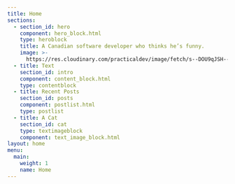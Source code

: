 ```yaml
---
title: Home
sections:
  - section_id: hero
    component: hero_block.html
    type: heroblock
    title: A Canadian software developer who thinks he’s funny.
    image: >-
      https://res.cloudinary.com/practicaldev/image/fetch/s--DOU9qJSH--/c_fill,f_auto,fl_progressive,h_320,q_auto,w_320/https://thepracticaldev.s3.amazonaws.com/uploads/user/profile_image/1/f451a206-11c8-4e3d-8936-143d0a7e65bb.png
  - title: Text
    section_id: intro
    component: content_block.html
    type: contentblock
  - title: Recent Posts
    section_id: posts
    component: postlist.html
    type: postlist
  - title: A Cat
    section_id: cat
    type: textimageblock
    component: text_image_block.html
layout: home
menu:
  main:
    weight: 1
    name: Home
---
```

